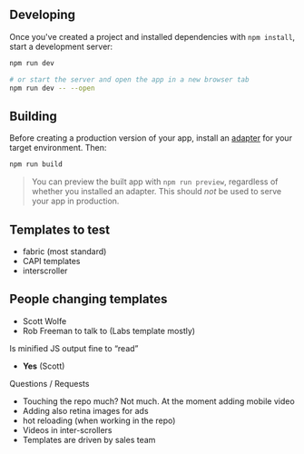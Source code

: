 ## Developing

Once you've created a project and installed dependencies with `npm install`, start a development server:

```bash
npm run dev

# or start the server and open the app in a new browser tab
npm run dev -- --open
```

## Building

Before creating a production version of your app, install an [adapter](https://kit.svelte.dev/docs#adapters) for your target environment. Then:

```bash
npm run build
```

> You can preview the built app with `npm run preview`, regardless of whether you installed an adapter. This should _not_ be used to serve your app in production.

## Templates to test

- fabric (most standard)
- CAPI templates
- interscroller

## People changing templates
- Scott Wolfe
- Rob Freeman to talk to (Labs template mostly)

Is minified JS output fine to “read”
- **Yes** (Scott)

Questions / Requests
- Touching the repo much? Not much. At the moment adding mobile video
- Adding also retina images for ads
- hot reloading (when working in the repo)
- Videos in inter-scrollers
- Templates are driven by sales team
